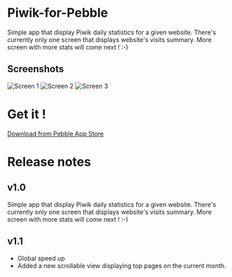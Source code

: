 # Piwik-for-Pebble


Simple app that display Piwik daily statistics for a given website. There's currently only one screen that displays website's visits summary. More screen with more stats will come next ! :-) 

## Screenshots

![Screen 1](https://www.filepicker.io/api/file/tqwssFCETLmxWTrxh6A2)
![Screen 2](https://www.filepicker.io/api/file/wJSoxBYQzOwqzsXMcHKt)
![Screen 3](https://www.filepicker.io/api/file/THJOSlzpSEmPL3ZBFUMB/convert?h=168&w=144)

# Get it !

[Download from Pebble App Store](https://apps.getpebble.com/applications/574ec5bc02b51fb2af000006)


# Release notes

## v1.0

Simple app that display Piwik daily statistics for a given website. There's currently only one screen that displays website's visits summary. More screen with more stats will come next ! :-) 

## v1.1

* Global speed up
* Added a new scrollable view displaying top pages on the current month.
